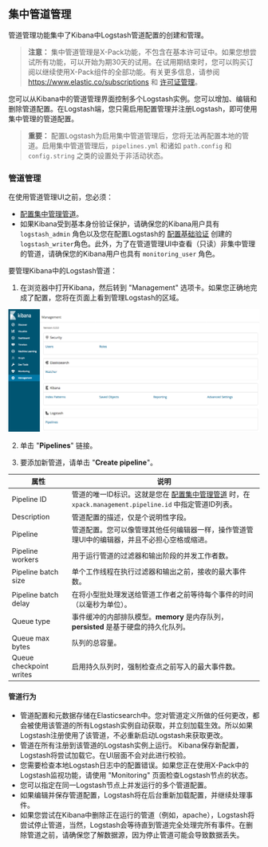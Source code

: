 ## 集中管道管理

管道管理功能集中了Kibana中Logstash管道配置的创建和管理。

> **注意：**
> 集中管道管理是X-Pack功能，不包含在基本许可证中。如果您想尝试所有功能，可以开始为期30天的试用。在试用期结束时，您可以购买订阅以继续使用X-Pack组件的全部功能。有关更多信息，请参阅 https://www.elastic.co/subscriptions 和 [许可证管理](https://www.elastic.co/guide/en/elastic-stack-overview/6.7/license-management.html)。

您可以从Kibana中的管道管理界面控制多个Logstash实例。您可以增加、编辑和删除管道配置。在Logstash端，您只需启用配置管理并注册Logstash，即可使用集中管理的管道配置。

> **重要：**
> 配置Logstash为启用集中管道管理后，您将无法再配置本地的管道。启用集中管道管理后，`pipelines.yml` 和诸如 `path.config` 和 `config.string` 之类的设置处于非活动状态。



### 管道管理
在使用管道管理UI之前，您必须：

- [配置集中管理管道](../06-Configuring-Logstash/Configuring-Centralized-Pipeline-Management.md)。
- 如果Kibana受到基本身份验证保护，请确保您的Kibana用户具有 `logstash_admin` 角色以及您在配置Logstash的 [配置基础验证](../06-Configuring-Logstash/X-Pack-security.md#配置基础验证) 创建的 `logstash_writer`角色。此外，为了在管道管理UI中查看（只读）非集中管理的管道，请确保您的Kibana用户也具有 `monitoring_user` 角色。

要管理Kibana中的Logstash管道：

1. 在浏览器中打开Kibana，然后转到 "Management" 选项卡。如果您正确地完成了配置，您将在页面上看到管理Logstash的区域。

![centralized_config](../source/images/ch-07/centralized_config.png)

2. 单击 "**Pipelines**" 链接。

3. 要添加新管道，请单击 "**Create pipeline**"。

| 属性                    | 说明                                                         |
| ----------------------- | ------------------------------------------------------------ |
| Pipeline ID             | 管道的唯一ID标识。这就是您在 [配置集中管理管道](../06-Configuring-Logstash/Configuring-Centralized-Pipeline-Management.md) 时，在 `xpack.management.pipeline.id` 中指定管道ID列表。 |
| Description             | 管道配置的描述，仅是个说明性字段。                           |
| Pipeline                | 管道配置。您可以像管理其他任何编辑器一样，操作管道管理UI中的编辑器，并且不必担心空格或缩进。 |
| Pipeline workers        | 用于运行管道的过滤器和输出阶段的并发工作者数。               |
| Pipeline batch size     | 单个工作线程在执行过滤器和输出之前，接收的最大事件数。       |
| Pipeline batch delay    | 在将小型批处理发送给管道工作者之前等待每个事件的时间（以毫秒为单位）。 |
| Queue type              | 事件缓冲的内部排队模型。**memory** 是内存队列，**persisted** 是基于硬盘的持久化队列。 |
| Queue max bytes         | 队列的总容量。                                               |
| Queue checkpoint writes | 启用持久队列时，强制检查点之前写入的最大事件数。             |

#### 管道行为

- 管道配置和元数据存储在Elasticsearch中。您对管道定义所做的任何更改，都会被使用该管道的所有Logstash实例自动获取，并立刻加载生效。所以如果Logstash注册使用了该管道，不必重新启动Logstash来获取更改。
- 管道在所有注册到该管道的Logstash实例上运行。 Kibana保存新配置，Logstash将尝试加载它。在UI层面不会对此进行校验。
- 您需要检查本地Logstash日志中的配置错误。如果您正在使用X-Pack中的Logstash监视功能，请使用 "Monitoring" 页面检查Logstash节点的状态。
- 您可以指定在同一Logstash节点上并发运行的多个管道配置。
- 如果编辑并保存管道配置，Logstash将在后台重新加载配置，并继续处理事件。
- 如果您尝试在Kibana中删除正在运行的管道（例如，apache），Logstash将尝试停止管道，当然，Logstash会等待直到管道完全处理完所有事件。在删除管道之前，请确保您了解数据源，因为停止管道可能会导致数据丢失。
